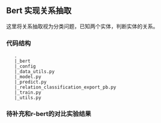 ## Bert 实现关系抽取

这里将关系抽取视为分类问题，已知两个实体，判断实体的关系。

### 代码结构
```
   .
   |_bert
   |_config
   |_data_utils.py
   |_model.py
   |_predict.py
   |_relation_classification_export_pb.py
   |_train.py
   |_utils.py

```

### 待补充和r-bert的对比实验结果